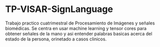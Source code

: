 # TP-VISAR-SignLanguage
Trabajo practico cuatrimestral de Procesamiento de Imágenes y señales biomédicas. Se centra en usar machine learning y tensor cores para obtener señales de la mano y asi entender palabras basicas acerca del estado de la persona, orinetado a casos clinicos.
